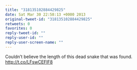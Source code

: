 ```yaml
---
title: "318135102884429825"
date: Sat Mar 30 22:58:13 +0000 2013
original-tweet-id: "318135102884429825"
retweets: 0
favorites: 0
reply-tweet-id: ""
reply-user-id: ""
reply-user-screen-name: ""
---
```

Couldn’t believe the length of this dead snake that was found. http://t.co/LFswCEFlF8
